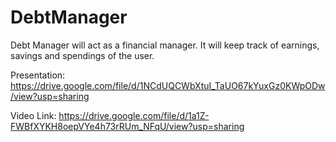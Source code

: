 # DebtManager

Debt Manager will act as a financial manager. It will keep track of earnings, savings and spendings of the user.

Presentation: https://drive.google.com/file/d/1NCdUQCWbXtuI_TaUO67kYuxGz0KWpODw/view?usp=sharing

Video Link: https://drive.google.com/file/d/1a1Z-FWBfXYKH8oepVYe4h73rRUm_NFqU/view?usp=sharing
